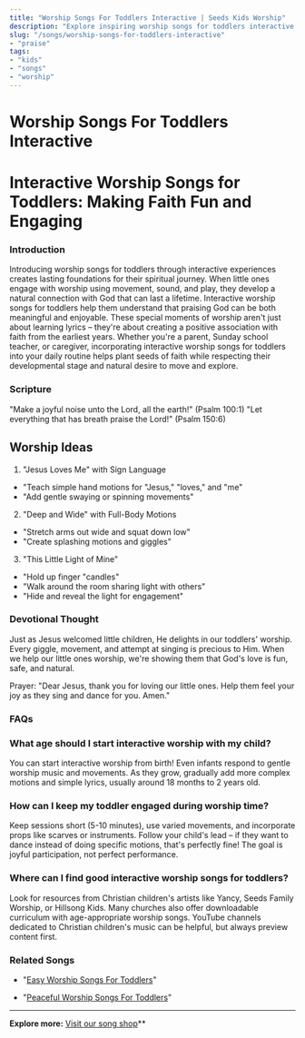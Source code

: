 ```yaml
---
title: "Worship Songs For Toddlers Interactive | Seeds Kids Worship"
description: "Explore inspiring worship songs for toddlers interactive for children's worship and faith development. Biblical music resources for families and ministry."
slug: "/songs/worship-songs-for-toddlers-interactive"
- "praise"
tags:
- "kids"
- "songs"
- "worship"
---
```


# Worship Songs For Toddlers Interactive

# Interactive Worship Songs for Toddlers: Making Faith Fun and Engaging

### Introduction
Introducing worship songs for toddlers through interactive experiences creates lasting foundations for their spiritual journey. When little ones engage with worship using movement, sound, and play, they develop a natural connection with God that can last a lifetime. Interactive worship songs for toddlers help them understand that praising God can be both meaningful and enjoyable. These special moments of worship aren't just about learning lyrics – they're about creating a positive association with faith from the earliest years. Whether you're a parent, Sunday school teacher, or caregiver, incorporating interactive worship songs for toddlers into your daily routine helps plant seeds of faith while respecting their developmental stage and natural desire to move and explore.

### Scripture
"Make a joyful noise unto the Lord, all the earth!" (Psalm 100:1)
"Let everything that has breath praise the Lord!" (Psalm 150:6)

## Worship Ideas
1. "Jesus Loves Me" with Sign Language
- "Teach simple hand motions for "Jesus," "loves," and "me"
- "Add gentle swaying or spinning movements"

2. "Deep and Wide" with Full-Body Motions
- "Stretch arms out wide and squat down low"
- "Create splashing motions and giggles"

3. "This Little Light of Mine"
- "Hold up finger "candles"
- "Walk around the room sharing light with others"
- "Hide and reveal the light for engagement"

### Devotional Thought
Just as Jesus welcomed little children, He delights in our toddlers' worship. Every giggle, movement, and attempt at singing is precious to Him. When we help our little ones worship, we're showing them that God's love is fun, safe, and natural.

Prayer: "Dear Jesus, thank you for loving our little ones. Help them feel your joy as they sing and dance for you. Amen."

### FAQs

### What age should I start interactive worship with my child?
You can start interactive worship from birth! Even infants respond to gentle worship music and movements. As they grow, gradually add more complex motions and simple lyrics, usually around 18 months to 2 years old.

### How can I keep my toddler engaged during worship time?
Keep sessions short (5-10 minutes), use varied movements, and incorporate props like scarves or instruments. Follow your child's lead – if they want to dance instead of doing specific motions, that's perfectly fine! The goal is joyful participation, not perfect performance.

### Where can I find good interactive worship songs for toddlers?
Look for resources from Christian children's artists like Yancy, Seeds Family Worship, or Hillsong Kids. Many churches also offer downloadable curriculum with age-appropriate worship songs. YouTube channels dedicated to Christian children's music can be helpful, but always preview content first.

### Related Songs

- "[Easy Worship Songs For Toddlers](/songs/easy-worship-songs-for-toddlers/)"

- "[Peaceful Worship Songs For Toddlers](/songs/peaceful-worship-songs-for-toddlers/)"

---

**Explore more:** [Visit our song shop](https://seedskidsworship.com/shop)**

<!-- Schema Markup -->
<script type="application/ld+json">
{
  "@context": "https://schema.org",
  "@type": "MusicRecording",
  "name": "Worship Songs For Toddlers Interactive",
  "byArtist": {
    "@type": "MusicGroup",
    "name": "Seeds Kids Worship"
  },
  "isFamilyFriendly": true,
  "url": "https://seedskidsworship.com/songs/worship-songs-for-toddlers-interactive/"
}
</script>